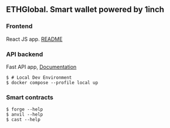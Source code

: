 ## ETHGlobal. Smart wallet powered by 1inch

### Frontend
React JS app.
[README](./frontend/README.md)

### API backend
Fast API app, [Documentation](https://apidev.envelop.is/docs)
```shell
$ # Local Dev Environment
$ docker compose --profile local up
```

### Smart contracts

```shell
$ forge --help
$ anvil --help
$ cast --help
```

